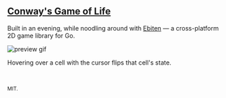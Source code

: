 ## [Conway's Game of Life](https://en.wikipedia.org/wiki/Conway%27s_Game_of_Life)

Built in an evening, while noodling around with [Ebiten](https://github.com/hajimehoshi/ebiten) — a cross-platform 2D game library for Go.

![preview gif](https://github.com/healeycodes/conways-game-of-life/raw/master/preview.gif)

Hovering over a cell with the cursor flips that cell's state.

<br>

<small>MIT.</small>
